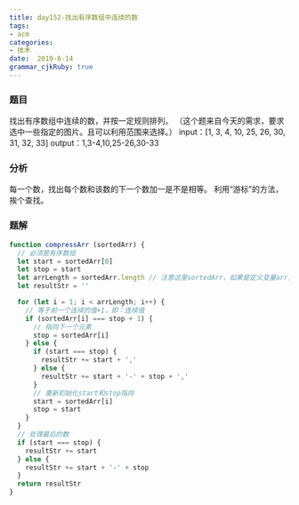 ```yaml
---
title: day152-找出有序数组中连续的数
tags: 
- acm
categories: 
- 技术
date:  2019-6-14
grammar_cjkRuby: true
---
```

### 题目

找出有序数组中连续的数，并按一定规则排列。
（这个题来自今天的需求，要求选中一些指定的图片。且可以利用范围来选择。）
input：[1, 3, 4, 10, 25, 26, 30, 31, 32, 33]
output：1,3-4,10,25-26,30-33
<!--more-->

### 分析

每一个数，找出每个数和该数的下一个数加一是不是相等。
利用“游标”的方法，挨个查找。

### 题解

```js
function compressArr (sortedArr) {
  // 必须是有序数组
  let start = sortedArr[0]
  let stop = start
  let arrLength = sortedArr.length // 注意这里sortedArr，如果是定义变量arr，则会变量提升
  let resultStr = ''

  for (let i = 1; i < arrLength; i++) {
    // 等于前一个连续的值+1，即：连续值
    if (sortedArr[i] === stop + 1) {
      // 指向下一个元素
      stop = sortedArr[i]
    } else {
      if (start === stop) {
        resultStr += start + ','
      } else {
        resultStr += start + '-' + stop + ','
      }
      // 重新初始化start和stop指向
      start = sortedArr[i]
      stop = start
    }
  }
  // 处理最后的数
  if (start === stop) {
    resultStr += start
  } else {
    resultStr += start + '-' + stop
  }
  return resultStr
}
```